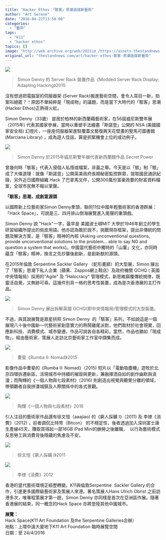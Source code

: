 ```yaml
---
title: "Hacker Ethos：「駭客」思潮造就新藝術"
author: "Art Serene"
date: "2016-04-22T13:58:00"
categories:
  - "藝術"
tags:
  - "k11"
  - "hacker ethos"
topics: []
image: "http://web.archive.org/web/2021im_/https://assets.thestandnews.com/media/photos/01_installation_C659e.jpg"
original_url: "thestandnews.com/art/hacker-ethos-駭客-思潮造就新藝術"
---
```

![](http://web.archive.org/web/2021im_/https://assets.thestandnews.com/media/photos/01_installation_C659e.jpg)

> Simon Denny 的 Server Rack 裝置作品《Modded Server Rack Display; Adapting Hacking》2015

沒有想過把電腦室的伺服器架 (Server Rack)搬進藝術空間，會令人耳目一新，拍案叫絕罷？！原因不單純粹是「現成物」的議題，而是當下大時代的「駭客」思潮 (Hacker Ethos)正熱得火紅。

Simon Denny（33歲） 是居於柏林的新西蘭藉藝術家，在56屆威尼斯雙年展（2015年) 代表其國家參展，當時以重塑手法繪畫「斯諾登」公開的 NSA (美國國家安全局) 幻燈片，一座座伺服器架進駐覆蓋文藝復興天花壁畫的聖馬可圖書館 (Marciana Library) ，成為遊人佳話，算是抓緊機會上位的成功例子。

![](http://web.archive.org/web/2021im_/https://assets.thestandnews.com/media/photos/02_venice_lzFGf.jpg)
> Simon Denny 於2015年威尼斯雙年展代表新西蘭館作品 Secret Power

曾幾何時「駭客」代表入侵個人私隱或檔案，非義之舉。今天是以「駭」制「駭」成了大條道理：就像「斯諾登」公開英美政府長期秘密監控群眾，提取國民通訊紀錄，另外近日國際組織 Hack 了巴拿馬文件，公開300萬份富豪政要的財富資料檔案，全球市民無不報以掌聲。

**「駭客」思潮，成創意源頭**

以國際新上位藝術家Simon Denny牽頭，聯同11位中國年輕藝術家的香港群展：「Hack Space」，可說是三、四月排山倒海展覽進入尾聲的重頭戲。

Simon Denny 說 "Hack"一字，最早是 美國波士頓MIT 大學於1946年創立的學生研習組織所提出的佻皮用語。他亦認為敢於說不，挑戰現存框架，提出非傳統的問題及解決方案，是「駭客」精神的內核 (Asking unconventional questions, provide unconventional solutions to the problem... able to say NO and question a system that works)。中國當代藝術中獨特的「山寨」文化，亦同時蘊含「駭客」精神，換言之先抄襲後創新，是創新猷的源頭。

在2015年倫敦 Serpentine Sackler Gallery （蛇形畫廊）的大型展，Simon 展出了「駭客」思潮下私人企業（蘋果、Zappos網上鞋店）及政府機關 GCHQ ( 英國中央情報局）採用的"Agile" 及 "Halocracy" 管理模式，新思維巔覆傳統規律，既靈活自覺，又無跡可尋。這幾件別具一格的思考性裝置，成為是次香港展的主打作品。

![](http://web.archive.org/web/2021im_/https://assets.thestandnews.com/media/photos/03_Simon_QaVd5.jpg)
> Simon Denny 展出拆解英國 GCHQ(即中央情報局)管理模式的大型裝置。

不過，與其說展覽是眾星拱照 Simon Denny  的「駭客」系列，不如說這是一個展現八十後中國新一代藝術家創意實力的熱鬧雞尾派對，他們取材於社會現實，回應新科技、消費模式、城市變遷，作品可說各自各精彩。當然，作品也猶如「現成物」，經由藝術家、策展人走訪北京藝術家工作室中擷集而成。

![](http://web.archive.org/web/2021im_/https://assets.thestandnews.com/media/photos/04_CaoFei_Rret2.jpg)
> 曹斐《Rumba II: Nomad》2015

影像作品中曹斐的《Rumba II: Nomad》（2015) 短片以「電動吸塵機」遊牧於北京四環拆遷新區，活現城市中持續的摧毀與更新，兼融揮洒自如的創作幽默與浪漫；而陶輝的《一個人物與七段素材》（2016) 則創造出視覺與聽覺分離的領域，帶領觀者自我拼湊城鎮及人際關係中的各式景觀。

![](http://web.archive.org/web/2021im_/https://assets.thestandnews.com/media/photos/05_TaoFei_JBKCK.jpg)
> 陶輝《一個人物與七段素材》2016

引人注目的藝術家作品還有徐文愷（aaajiao) 的《窮人採礦 I》（2011) 及 李燎《消費》（2012) ，前者調侃比特幣（Bitcon） 的不穩定性，後者透過加入深圳富士康生產線45天，賺取買得起一部16GB iPad Mini的酬勞之後離職，  以行為藝術模式反思勞工與消費背後隱藏的焦慮及不安。

![](http://web.archive.org/web/2021im_/https://assets.thestandnews.com/media/photos/06_aaajiao_YJXxZ.jpg)
> 徐文愷《窮人採礦 I》2011

![](http://web.archive.org/web/2021im_/https://assets.thestandnews.com/media/photos/07_LiLao_WMYkQ.jpg)
> 李燎《消費》2012

香港的當代藝術環境正經歷轉變。K11與倫敦Serpentine  Sackler Gallery 的合作，引進更多國際級藝術家及策展人來港。著名策展人Hans Ulrich Obrist 之前訪港多次，唯專程策展才第一趟，Simon Denny 亦同樣是首次在亞洲區作展。隨著香港展的結束，同一概念的Hack Space 亦將登陸其他中國城市。

**展覽：**  
Hack Space(K11 Art Foundation 及the Serpentine Galleries合辦）  
地點：上環中遠大廈地下K11 Art Foundation 臨時展覽空間  
日期：至 24/4/2016